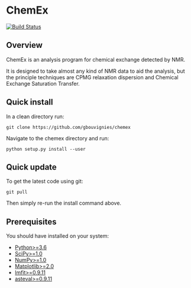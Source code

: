 ChemEx
======

[![Build Status](https://travis-ci.org/gbouvignies/chemex.svg?branch=develop)](https://travis-ci.org/gbouvignies/chemex)


Overview
---------

ChemEx is an analysis program for chemical exchange detected by NMR.

It is designed to take almost any kind of NMR data to aid the analysis,
but the principle techniques are CPMG relaxation dispersion and Chemical
Exchange Saturation Transfer.

Quick install
-------------

In a clean directory run:

    git clone https://github.com/gbouvignies/chemex

Navigate to the chemex directory and run:

    python setup.py install --user

Quick update
------------

To get the latest code using git:

    git pull

Then simply re-run the install command above.


Prerequisites
-------------

You should have installed on your system:

  * [Python>=3.6](https://www.python.org/downloads/)
  * [SciPy>=1.0](https://www.scipy.org/install.html)
  * [NumPy>=1.0](https://www.scipy.org/scipylib/download.html)
  * [Matplotlib>=2.0](http://matplotlib.org/users/installing.html)
  * [lmfit>=0.9.11](https://lmfit.github.io/lmfit-py/)
  * [asteval>=0.9.11](https://github.com/newville/asteval)

